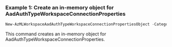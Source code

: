 ### Example 1: Create an in-memory object for AadAuthTypeWorkspaceConnectionProperties
```powershell
New-AzMLWorkspaceAadAuthTypeWorkspaceConnectionPropertiesObject -Category <ConnectionCategory> -IsSharedToAll <Boolean> -Metadata <IWorkspaceConnectionPropertiesV2Metadata> -SharedUserList <String> -Target <String>
```

This command creates an in-memory object for AadAuthTypeWorkspaceConnectionProperties.

